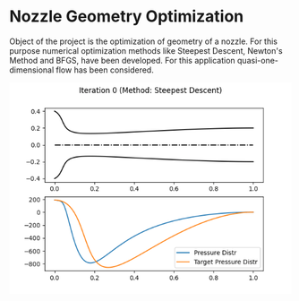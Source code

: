# Nozzle Geometry Optimization

Object of the project is the optimization of geometry of a nozzle. For this purpose numerical optimization methods like 
Steepest Descent, Newton's Method and BFGS, have been developed. For this application quasi-one-dimensional flow has
been considered.

<p align="center">
  <img src="readme/animation.gif">
</p>
